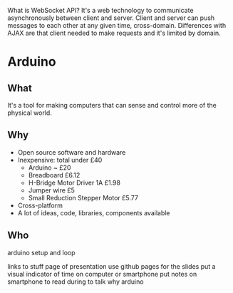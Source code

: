 What is WebSocket API?
It's a web technology to communicate asynchronously between client and server.
Client and server can push messages to each other at any given time, cross-domain.
Differences with AJAX are that client needed to make requests and it's limited by domain.

# Arduino

## What
It's a tool for making computers that can sense and control more of the physical world.

## Why
* Open source software and hardware
* Inexpensive: total under £40
    * Arduino ~ £20
    * Breadboard £6.12
    * H-Bridge Motor Driver 1A £1.98
    * Jumper wire £5
    * Small Reduction Stepper Motor £5.77
* Cross-platform
* A lot of ideas, code, libraries, components available

## Who



arduino setup and loop




links to stuff
page of presentation
use github pages for the slides
put a visual indicator of time on computer or smartphone
put notes on smartphone to read during to talk
why arduino